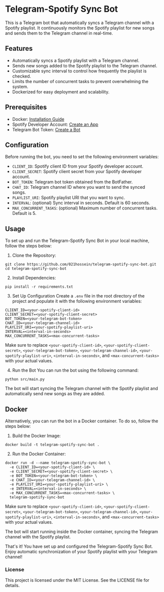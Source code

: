 # Telegram-Spotify Sync Bot
This is a Telegram bot that automatically syncs a Telegram channel with a Spotify playlist. It continuously monitors the Spotify playlist for new songs and sends them to the Telegram channel in real-time.

## Features
- Automatically syncs a Spotify playlist with a Telegram channel.
- Sends new songs added to the Spotify playlist to the Telegram channel.
- Customizable sync interval to control how frequently the playlist is checked.
- Limits the number of concurrent tasks to prevent overwhelming the system.
- Dockerized for easy deployment and scalability.

## Prerequisites
- Docker: [Installation Guide](https://docs.docker.com/get-docker/)
- Spotify Developer Account: [Create an App](https://developer.spotify.com/dashboard/applications)
- Telegram Bot Token: [Create a Bot](https://core.telegram.org/bots#botfather)

## Configuration
Before running the bot, you need to set the following environment variables:

- `CLIENT_ID`: Spotify client ID from your Spotify developer account.
- `CLIENT_SECRET`: Spotify client secret from your Spotify developer account.
- `BOT_TOKEN`: Telegram bot token obtained from the BotFather.
- `CHAT_ID`: Telegram channel ID where you want to send the synced songs.
- `PLAYLIST_URI`: Spotify playlist URI that you want to sync.
- `INTERVAL`: (optional) Sync interval in seconds. Default is 60 seconds.
- `MAX_CONCURRENT_TASKS`: (optional) Maximum number of concurrent tasks. Default is 5.


## Usage
To set up and run the Telegram-Spotify Sync Bot in your local machine, follow the steps below:

1. Clone the Repository:

```
git clone https://github.com/021hossein/telegram-spotify-sync-bot.git
cd telegram-spotify-sync-bot
```
2. Install Dependencies:

```
pip install -r requirements.txt
```
3. Set Up Configuration
Create a `.env` file in the root directory of the project and populate it with the following environment variables:

```
CLIENT_ID=<your-spotify-client-id>
CLIENT_SECRET=<your-spotify-client-secret>
BOT_TOKEN=<your-telegram-bot-token>
CHAT_ID=<your-telegram-channel-id>
PLAYLIST_URI=<your-spotify-playlist-uri>
INTERVAL=<interval-in-seconds>
MAX_CONCURRENT_TASKS=<max-concurrent-tasks>
```

Make sure to replace `<your-spotify-client-id>`, `<your-spotify-client-secret>`, `<your-telegram-bot-token>`, `<your-telegram-channel-id>`, `<your-spotify-playlist-uri>`, `<interval-in-seconds>`, and `<max-concurrent-tasks>` with your actual values.

4. Run the Bot
You can run the bot using the following command:
```
python src/main.py
```
The bot will start syncing the Telegram channel with the Spotify playlist and automatically send new songs as they are added.

## Docker
Alternatively, you can run the bot in a Docker container. To do so, follow the steps below:

1. Build the Docker Image:
```
docker build -t telegram-spotify-sync-bot .
```

2. Run the Docker Container:
```
docker run -d --name telegram-spotify-sync-bot \
  -e CLIENT_ID=<your-spotify-client-id> \
  -e CLIENT_SECRET=<your-spotify-client-secret> \
  -e BOT_TOKEN=<your-telegram-bot-token> \
  -e CHAT_ID=<your-telegram-channel-id> \
  -e PLAYLIST_URI=<your-spotify-playlist-uri> \
  -e INTERVAL=<interval-in-seconds> \
  -e MAX_CONCURRENT_TASKS=<max-concurrent-tasks> \
  telegram-spotify-sync-bot
```
Make sure to replace `<your-spotify-client-id>`, `<your-spotify-client-secret>`, `<your-telegram-bot-token>`, `<your-telegram-channel-id>`, `<your-spotify-playlist-uri>`, `<interval-in-seconds>`, and `<max-concurrent-tasks>` with your actual values.

The bot will start running inside the Docker container, syncing the Telegram channel with the Spotify playlist.

That's it! You have set up and configured the Telegram-Spotify Sync Bot. Enjoy automatic synchronization of your Spotify playlist with your Telegram channel!

### License
This project is licensed under the MIT License. See the LICENSE file for details.


